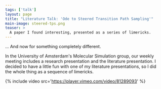 ```yaml
---
tags: ['talk']
layout: page
title: "Literature Talk: 'Ode to Steered Transition Path Sampling'"
main-image: steered-tps.png
teaser: >
  A paper I found interesting, presented as a series of limericks.
---
```

... And now for something completely different.

In the University of Amsterdam's Molecular Simulation group, our weekly
meeting includes a research presentation and the literature presentation. I
decided to have a little fun with one of my literature presentations, so I
did the whole thing as a sequence of limericks.

{% include video src='https://player.vimeo.com/video/81289093' %}
